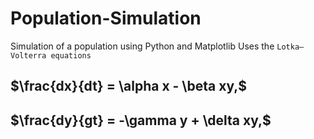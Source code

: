 # Population-Simulation

Simulation of a population using Python and Matplotlib
Uses the `Lotka–Volterra equations`

## $\frac{dx}{dt} = \alpha x - \beta xy,$

## $\frac{dy}{gt} = -\gamma y + \delta xy,$
